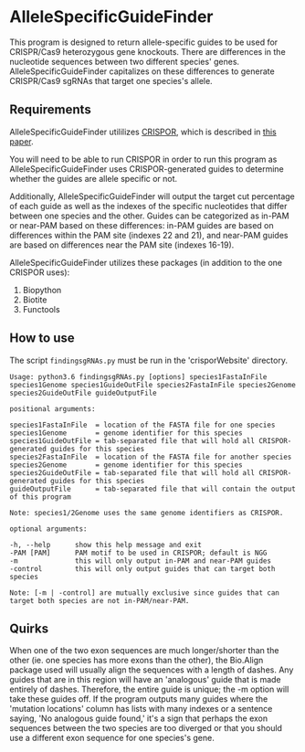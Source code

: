# AlleleSpecificGuideFinder

This program is designed to return allele-specific guides to be used for CRISPR/Cas9 heterozygous gene knockouts. There are differences in the nucleotide sequences between two different species' genes. AlleleSpecificGuideFinder capitalizes on these differences to generate CRISPR/Cas9 sgRNAs that target one species's allele.
## Requirements

AlleleSpecificGuideFinder utililizes [CRISPOR](https://github.com/maximilianh/crisporWebsite), which is described in [this paper](https://genomebiology.biomedcentral.com/articles/10.1186/s13059-016-1012-2).

You will need to be able to run CRISPOR in order to run this program as AlleleSpecificGuideFinder uses CRISPOR-generated guides to determine whether the guides are allele specific or not.

Additionally, AlleleSpecificGuideFinder will output the target cut percentage of each guide as well as the indexes of the specific nucleotides that differ between one species and the other. Guides can be categorized as in-PAM or near-PAM based on these differences: in-PAM guides are based on differences within the PAM site (indexes 22 and 21), and near-PAM guides are based on differences near the PAM site (indexes 16-19).

AlleleSpecificGuideFinder utilizes these packages (in addition to the one CRISPOR uses):
1. Biopython
2. Biotite
3. Functools

## How to use

The script `findingsgRNAs.py` must be run in the 'crisporWebsite' directory.
```
Usage: python3.6 findingsgRNAs.py [options] species1FastaInFile species1Genome species1GuideOutFile species2FastaInFile species2Genome species2GuideOutFile guideOutputFile

positional arguments:

species1FastaInFile  = location of the FASTA file for one species
species1Genome       = genome identifier for this species
species1GuideOutFile = tab-separated file that will hold all CRISPOR-generated guides for this species
species2FastaInFile  = location of the FASTA file for another species
species2Genome       = genome identifier for this species
species2GuideOutFile = tab-separated file that will hold all CRISPOR-generated guides for this species
guideOutputFile      = tab-separated file that will contain the output of this program

Note: species1/2Genome uses the same genome identifiers as CRISPOR.

optional arguments:

-h, --help      show this help message and exit
-PAM [PAM]      PAM motif to be used in CRISPOR; default is NGG
-m              this will only output in-PAM and near-PAM guides
-control        this will only output guides that can target both species

Note: [-m | -control] are mutually exclusive since guides that can target both species are not in-PAM/near-PAM.
```
## Quirks

When one of the two exon sequences are much longer/shorter than the other (ie. one species has more exons than the other), the Bio.Align package used will usually align the sequences with a length of dashes. Any guides that are in this region will have an 'analogous' guide that is made entirely of dashes. Therefore, the entire guide is unique; the -m option will take these guides off. If the program outputs many guides where the 'mutation locations' column has lists with many indexes or a sentence saying, 'No analogous guide found,' it's a sign that perhaps the exon sequences between the two species are too diverged or that you should use a different exon sequence for one species's gene.
